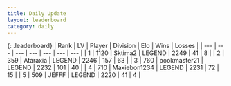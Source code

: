 ```yaml
---
title: Daily Update
layout: leaderboard
category: daily
---
```


{: .leaderboard}
| Rank | LV | Player | Division | Elo | Wins | Losses |
| --- | --- | --- | --- | --- | --- | --- |
| <span data-change="64">1</span> | 1120 | <span title="ID: 402846">Sktima2</span> | LEGEND | <span data-change="269">2249</span> | <span data-change="34">41</span> | <span data-change="7">8</span> |
| <span data-change="-1">2</span> | 359 | <span title="ID: 745153">Ataraxia</span> | LEGEND | <span data-change="-25">2246</span> | <span data-change="25">157</span> | <span data-change="11">63</span> |
| <span data-change="0">3</span> | 760 | <span title="ID: 652474">pookmaster21</span> | LEGEND | <span data-change="0">2232</span> | <span data-change="0">101</span> | <span data-change="0">40</span> |
| <span data-change="-2">4</span> | 710 | <span title="ID: 410122">Maxiebon1234</span> | LEGEND | <span data-change="-3">2231</span> | <span data-change="2">72</span> | <span data-change="1">15</span> |
| <span data-change="3">5</span> | 509 | <span title="ID: 488585">JEFFF</span> | LEGEND | <span data-change="14">2220</span> | <span data-change="2">41</span> | <span data-change="0">4</span> |